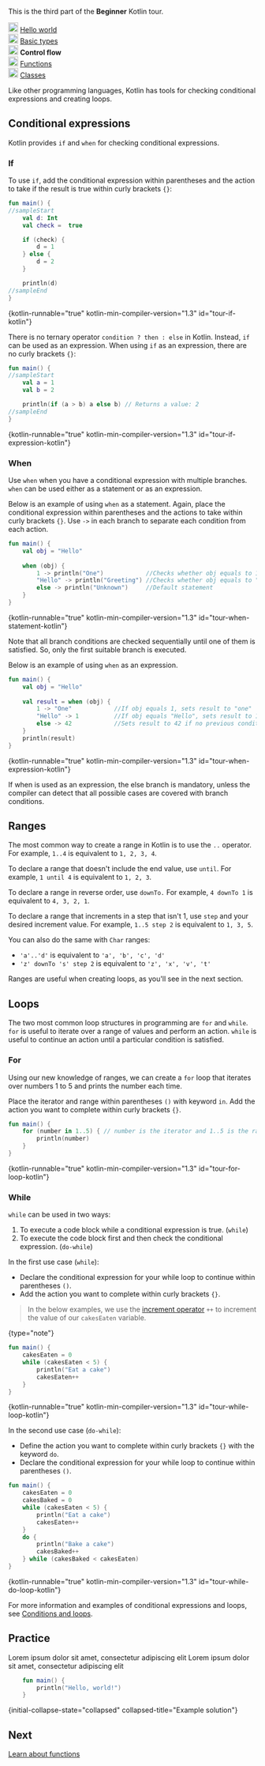 [//]: # (title: Control flow)

<microformat>
    <p>This is the third part of the <strong>Beginner</strong> Kotlin tour.</p>
    <p><img src="icon-1-done.svg" width="20" alt="First step"/> <a href="kotlin-tour-hello-world.md">Hello world</a><br/><img src="icon-2-done.svg" width="20" alt="Second step"/> <a href="kotlin-tour-types.md">Basic types</a><br/><img src="icon-3.svg" width="20" alt="Third step"/> <strong>Control flow</strong><br/><img src="icon-4-todo.svg" width="20" alt="Fourth step"/> <a href="kotlin-tour-functions.md">Functions</a><br/><img src="icon-5-todo.svg" width="20" alt="Fifth step"/> <a href="kotlin-tour-classes-part-1.md">Classes</a></p>
</microformat>

Like other programming languages, Kotlin has tools for checking conditional expressions and creating loops.

## Conditional expressions

Kotlin provides `if` and `when` for checking conditional expressions.

### If

To use `if`, add the conditional expression within parentheses and the action to take if the result is true within curly brackets `{}`:

```kotlin
fun main() { 
//sampleStart
    val d: Int
    val check =  true

    if (check) {
        d = 1   
    } else {
        d = 2   
    }

    println(d)
//sampleEnd
}
```
{kotlin-runnable="true" kotlin-min-compiler-version="1.3" id="tour-if-kotlin"}

There is no ternary operator `condition ? then : else` in Kotlin. Instead, `if` can be used as an expression. When using
`if` as an expression, there are no curly brackets `{}`:

```kotlin
fun main() { 
//sampleStart
    val a = 1
    val b = 2

    println(if (a > b) a else b) // Returns a value: 2
//sampleEnd
}
```
{kotlin-runnable="true" kotlin-min-compiler-version="1.3" id="tour-if-expression-kotlin"}

### When

Use `when` when you have a conditional expression with multiple branches.
`when` can be used either as a statement or as an expression.

Below is an example of using `when` as a statement. Again, place the conditional expression within parentheses and the actions to take
within curly brackets `{}`. Use `->` in each branch to separate each condition from each action.

```kotlin
fun main() {    
    val obj = "Hello"    
    
    when (obj) {                                     
        1 -> println("One")            //Checks whether obj equals to 1
        "Hello" -> println("Greeting") //Checks whether obj equals to "Hello"
        else -> println("Unknown")     //Default statement
    }   
}
```
{kotlin-runnable="true" kotlin-min-compiler-version="1.3" id="tour-when-statement-kotlin"}

Note that all branch conditions are checked sequentially until one of them is satisfied. So, only the first suitable 
branch is executed.

Below is an example of using `when` as an expression.

```kotlin
fun main() {    
    val obj = "Hello"    
    
    val result = when (obj) {                                     
        1 -> "One"            //If obj equals 1, sets result to "one"
        "Hello" -> 1          //If obj equals "Hello", sets result to 1
        else -> 42            //Sets result to 42 if no previous condition is satisfied
    }
    println(result)
}
```
{kotlin-runnable="true" kotlin-min-compiler-version="1.3" id="tour-when-expression-kotlin"}

If when is used as an expression, the else branch is mandatory, unless the compiler can detect that all possible cases 
are covered with branch conditions.

## Ranges

The most common way to create a range in Kotlin is to use the `..` operator. For example, `1..4` is equivalent to `1, 2, 3, 4`.

To declare a range that doesn't include the end value, use `until`. For example, `1 until 4` is equivalent to `1, 2, 3`.

To declare a range in reverse order, use `downTo.` For example, `4 downTo 1` is equivalent to `4, 3, 2, 1`.

To declare a range that increments in a step that isn't 1, use `step` and your desired increment value.
For example, `1..5 step 2` is equivalent to `1, 3, 5`.

You can also do the same with `Char` ranges:
* `'a'..'d'` is equivalent to `'a', 'b', 'c', 'd'`
* `'z' downTo 's' step 2` is equivalent to `'z', 'x', 'v', 't'`

Ranges are useful when creating loops, as you'll see in the next section.

## Loops

The two most common loop structures in programming are `for` and `while`. `for` is useful to iterate over a range of values and perform an action.
`while` is useful to continue an action until a particular condition is satisfied.

### For

Using our new knowledge of ranges, we can create a `for` loop that iterates over numbers 1 to 5 and prints the number each time.

Place the iterator and range within parentheses `()` with keyword `in`. Add the action you want to complete within curly brackets `{}`.

```kotlin
fun main() {
    for (number in 1..5) { // number is the iterator and 1..5 is the range
        println(number)
    }
}
```
{kotlin-runnable="true" kotlin-min-compiler-version="1.3" id="tour-for-loop-kotlin"}

### While

`while` can be used in two ways:
1. To execute a code block while a conditional expression is true. (`while`)
2. To execute the code block first and then check the conditional expression. (`do-while`)

In the first use case (`while`):
* Declare the conditional expression for your while loop to continue within parentheses `()`. 
* Add the action you want to complete within curly brackets `{}`.

> In the below examples, we use the [increment operator](operator-overloading.md#increments-and-decrements) `++` to
> increment the value of our `cakesEaten` variable.
>
{type="note"}

```kotlin
fun main() {
    cakesEaten = 0
    while (cakesEaten < 5) {
        println("Eat a cake")
        cakesEaten++
    }
}
```
{kotlin-runnable="true" kotlin-min-compiler-version="1.3" id="tour-while-loop-kotlin"}

In the second use case (`do-while`):
* Define the action you want to complete within curly brackets `{}` with the keyword `do`.
* Declare the conditional expression for your while loop to continue within parentheses `()`.

```kotlin
fun main() {
    cakesEaten = 0
    cakesBaked = 0
    while (cakesEaten < 5) {
        println("Eat a cake")
        cakesEaten++
    }
    do {
        println("Bake a cake")
        cakesBaked++
    } while (cakesBaked < cakesEaten)
}
```
{kotlin-runnable="true" kotlin-min-compiler-version="1.3" id="tour-while-do-loop-kotlin"}

For more information and examples of conditional expressions and loops, see [Conditions and loops](control-flow.md).

## Practice

<deflist collapsible="true">
    <def title="Exercise 1">
        Lorem ipsum dolor sit amet, consectetur adipiscing elit
    </def>
</deflist>

<deflist collapsible="true">
    <def title="Hint">
        Lorem ipsum dolor sit amet, consectetur adipiscing elit
    </def>
</deflist>

```kotlin
    fun main() {
        println("Hello, world!")
    }
```
{initial-collapse-state="collapsed" collapsed-title="Example solution"}

## Next
[Learn about functions](kotlin-tour-functions.md)

